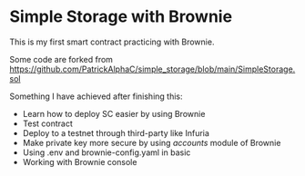# Simple Storage with Brownie
This is my first smart contract practicing with Brownie. 

Some code are forked from https://github.com/PatrickAlphaC/simple_storage/blob/main/SimpleStorage.sol

Something I have achieved after finishing this:
- Learn how to deploy SC easier by using Brownie
- Test contract 
- Deploy to a testnet through third-party like Infuria
- Make private key more secure by using *accounts* module of Brownie
- Using .env and brownie-config.yaml in basic
- Working with Brownie console